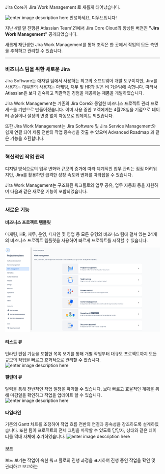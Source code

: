 Jira Core가 Jira Work Management 로 새롭게 태어났습니다. 

![enter image description here](https://i1.wp.com/atlassianblog.wpengine.com/wp-content/uploads/2021/04/download-2.png?resize=1560,760&ssl=1)
안녕하세요, 디무브입니다!

지난 4월 말 진행된 Atlassian Team'21에서 Jira Core Cloud의 향상된 버전인 **"Jira Work Management"** 공개되었습니다. 

새롭게 재탄생한 Jira Work Management를 통해 조직은 한 곳에서 작업의 모든 측면을 추적하고 관리할 수 있습니다. 

---
### 비즈니스 팀을 위한 새로운 Jira 

Jira Software는 애자일 팀에서 사용하는 최고의 소프트웨어 개발 도구이지만, Jira를 사용하는 대부분의 사용자는 마케팅, 재무 및 HR과 같은 비 기술팀에 속합니다. 
따라서 Atlassian은 보다 친숙하고 직관적인 경험을 제공하는 제품을 개발하였습니다. 

Jira Work Management는 기존의 Jira Core와 동일한 비즈니스 프로젝트 관리 프로세스를 기반으로 만들어졌습니다. 
이미 사용 중인 고객에게는 4월28일을 기점으로 데이터 손실이나 설정의 변경 없이 자동으로 업데이트 되었습니다. 

또한 Jira Work Management는 Jira Software 및 Jira Service Management와 쉽게 연결 되어 제품 전반의 작업 종속성을 갖출 수 있으며 Advanced Roadmap 과 같은 기능을 호환합니다. 

---

### 혁신적인 작업 관리

디지털 방식으로의 업무 변화와 규모의 증가에 따라 체계적인 업무 관리는 점점 어려워지만, Jira를 활용하면 급격한 성장 속도와 변화를 따라잡을 수 있습니다. 

Jira Work Management는 구조화된 워크플로와 업무 공유, 업무 자동화 등을 지원하며 다음과 같은 새로운 기능이 포함되었습니다.

---
### 새로운 기능

#### 비즈니스 프로젝트 템플릿
   마케팅, HR, 재무, 운영, 디자인 및 영업 등 모든 유형의 비즈니스 팀에 걸쳐 있는 24개의 비즈니스 프로젝트 템플릿을 사용하여 빠르게 프로젝트를 시작할 수 있습니다. 

![enter image description here](https://github.com/dmove-kr/dmove-kr.github.io/blob/main/assets/images/banners/Project_Template.png)

#### 리스트 뷰
   인라인 편집 기능을 포함한 목록 보기를 통해 개별 작업부터 대규모 프로젝트까지 모든 규모의 작업을 빠르고 효과적으로 관리할 수 있습니다. 
 ![enter image description here](https://i2.wp.com/atlassianblog.wpengine.com/wp-content/uploads/2021/04/c0fe474c-7f7b-42a4-97d6-5deae9efd1b4.gif?resize=640,378&ssl=1)

#### 캘린더 뷰
달력을 통해 전반적인 작업 일정을 파악할 수 있습니다. 보다 빠르고 효율적인 계획을 위해 마감일을 확인하고 작업을 업데이트 할 수 있습니다. 
   ![enter image description here](https://i0.wp.com/atlassianblog.wpengine.com/wp-content/uploads/2021/04/d5dd425a-a74e-4fdf-912d-2f0ea48f1641.gif)

#### 타임라인
기존의 Gantt 차트를 조정하여 작업 흐름 전반의 연결과 종속성을 강조하도록 설계하였습니다. 또한 팀이 프로젝트의 전체 그림을 파악할 수 있도록 담당자, 상태와 같은 데이터를 막대 자체에 추가하였습니다. 
![enter image description here](https://i0.wp.com/atlassianblog.wpengine.com/wp-content/uploads/2021/04/70fb012d-d739-4688-894c-4b925867ac7d.gif?resize=640,378&ssl=1)

#### 보드 
보드 보기는 작업이 속한 워크 플로의 진행 과정을 표시하여 진행 중인 작업을 확인 및 관리하고 보고하는 
<!--stackedit_data:
eyJoaXN0b3J5IjpbLTEzMzk1MDk3MDIsMTU1NzM1NTU1MywtMT
cyNTEzMDAwNCwxNTI1MjA2OTk3LDExMzI2NzQ4OTgsLTE0Nzgz
MDEwOTIsLTE2NzA4MDE1OTIsMTE2MDk5MTAyLDc2MzMxMDAxNC
w2NjM4NTQ1MDcsLTE4OTE1NjM0NzcsLTk4MzQzNzYyMSwxMjk4
MDgyNTU5LC04MTU2MTA3MTRdfQ==
-->